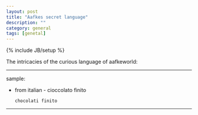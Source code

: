 ```yaml
---
layout: post
title: "Aafkes secret language"
description: ""
category: general
tags: [genetal]
---
```

{% include JB/setup %}

The intricacies of the curious language of aafkeworld:

---------------------------
sample: 

*  from italian - cioccolato finito

    ```
    chocolati finito 
    ```

---------------------------
